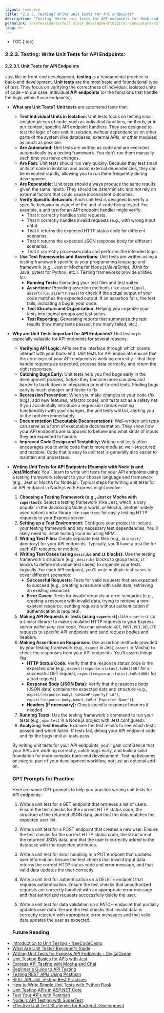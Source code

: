 ```yaml
---
layout: resource
title: "2.2.3. Testing: Write unit tests for API endpoints"
description: "Testing: Write unit tests for API endpoints for Back-end Development Beginner Level"
permalink: /professionals\full_stack_development\digital-innovators\/2-2-3-testing-unit-tests-api-endpoints/
lang: en
---
```


* TOC
{:toc}



### 2.2.3. Testing: Write Unit Tests for API Endpoints:

#### 2.2.3.1. Unit Tests for API Endpoints

Just like in front-end development, **testing** is a fundamental practice in back-end development. **Unit tests** are the most basic and foundational type of test. They focus on verifying the correctness of individual, isolated units of code – in our case, individual **API endpoints** (or the functions that handle the logic within those endpoints).

*   **What are Unit Tests?**  **Unit tests** are automated tests that:

    *   **Test Individual Units in Isolation:** Unit tests focus on testing small, isolated pieces of code, such as individual functions, methods, or in our context, specific API endpoint handlers. They are designed to test the logic of one unit in isolation, *without* dependencies on other parts of the system (like databases, external APIs, or other modules) as much as possible.
    *   **Are Automated:** Unit tests are written as code and are executed automatically by a testing framework. You don't run them manually each time you make changes.
    *   **Are Fast:** Unit tests should run very quickly. Because they test small units of code in isolation and avoid external dependencies, they can be executed rapidly, allowing you to run them frequently during development.
    *   **Are Repeatable:** Unit tests should always produce the same results given the same inputs. They should be deterministic and not rely on external factors that could cause inconsistent outcomes.
    *   **Verify Specific Behaviors:** Each unit test is designed to verify a specific behavior or aspect of the unit of code being tested. For example, a unit test for an API endpoint handler might verify:
        *   That it correctly handles valid requests.
        *   That it correctly handles invalid requests (e.g., with wrong input data).
        *   That it returns the expected HTTP status code for different scenarios.
        *   That it returns the expected JSON response body for different scenarios.
        *   That it correctly processes data and performs the intended logic.
    *   **Use Test Frameworks and Assertions:** Unit tests are written using a testing framework specific to your programming language and framework (e.g., Jest or Mocha for Node.js/JavaScript, JUnit for Java, pytest for Python, etc.). Testing frameworks provide utilities for:
        *   **Running Tests:** Executing your test files and test suites.
        *   **Assertions:** Providing assertion methods (like `assertEqual`, `assertTrue`, `assertThrows`) to check if the actual output of your code matches the expected output. If an assertion fails, the test fails, indicating a bug in your code.
        *   **Test Structure and Organization:** Helping you organize your tests into logical groups and test suites.
        *   **Test Reporting:** Generating reports that summarize the test results (how many tests passed, how many failed, etc.).

*   **Why are Unit Tests Important for API Endpoints?** Unit testing is especially valuable for API endpoints for several reasons:

    *   **Verifying API Logic:** APIs are the interface through which clients interact with your back-end. Unit tests for API endpoints ensure that the core logic of your API endpoints is working correctly – that they handle requests as expected, process data correctly, and return the right responses.
    *   **Catching Bugs Early:** Unit tests help you find bugs early in the development process, *before* they become more complex and harder to track down in integration or end-to-end tests. Finding bugs early is much cheaper and faster to fix.
    *   **Regression Prevention:** When you make changes to your code (fix bugs, add new features, refactor code), unit tests act as a safety net. If you accidentally introduce a regression (break existing functionality) with your changes, the unit tests will fail, alerting you to the problem immediately.
    *   **Documentation (Executable Documentation):** Well-written unit tests can serve as a form of executable documentation. They show *how* your API endpoints are supposed to behave and what kinds of inputs they are expected to handle.
    *   **Improved Code Design and Testability:** Writing unit tests often encourages you to write code that is more modular, well-structured, and testable. Code that is easy to unit test is generally also easier to maintain and understand.

*   **Writing Unit Tests for API Endpoints (Example with Node.js and Jest/Mocha):** You'll learn to write unit tests for your API endpoints using a testing framework relevant to your chosen language and framework (e.g., Jest or Mocha for Node.js). Typical steps for writing unit tests for an API endpoint in Node.js with Express might involve:

    1.  **Choosing a Testing Framework (e.g., Jest or Mocha with `supertest`):** Select a testing framework (like Jest, which is very popular in the JavaScript/Node.js world, or Mocha, another widely used option) and a library like `supertest` for easily testing HTTP requests to your Express server.
    2.  **Setting up a Test Environment:**  Configure your project to include your testing framework and any necessary test dependencies. You'll likely need to install testing libraries using NPM.
    3.  **Writing Test Files:** Create separate test files (e.g., in a `test/` directory) for your API endpoints. Typically, you'll have a test file for each API resource or module.
    4.  **Writing Test Cases (using `describe` and `it` blocks):**  Use the testing framework's structure (e.g., `describe` blocks to group tests, `it` blocks to define individual test cases) to organize your tests logically. For each API endpoint, you'll write multiple test cases to cover different scenarios:
        *   **Successful Requests:** Tests for valid requests that are expected to succeed (e.g., creating a resource with valid data, retrieving an existing resource).
        *   **Error Cases:** Tests for invalid requests or error scenarios (e.g., creating a resource with invalid data, trying to retrieve a non-existent resource, sending requests without authentication if authentication is required).
    5.  **Making API Requests in Tests (using `supertest`):** Use `supertest` (or a similar library) to make simulated HTTP requests to your Express server *within your test code*. You can simulate `GET`, `POST`, `PUT`, `DELETE` requests to specific API endpoints and send request bodies and headers.
    6.  **Making Assertions on Responses:**  Use assertion methods provided by your testing framework (e.g., `expect` in Jest, `assert` in Mocha) to check the responses from your API endpoints. You'll assert things like:
        *   **HTTP Status Code:**  Verify that the response status code is the expected one (e.g., `expect(response.status).toBe(200)` for a successful GET request, `expect(response.status).toBe(400)` for a bad request).
        *   **Response Body (JSON Data):**  Verify that the response body (JSON data) contains the expected data and structure (e.g., `expect(response.body).toHaveProperty('id')`, `expect(response.body.name).toBe('Expected Name')`).
        *   **Headers (if necessary):** Check specific response headers if needed.
    7.  **Running Tests:** Use the testing framework's command to run your tests (e.g., `npm test` in a Node.js project with Jest configured).
    8.  **Analyzing Test Results:**  Examine the test results to see which tests passed and which failed. If tests fail, debug your API endpoint code and fix the bugs until all tests pass.

    By writing unit tests for your API endpoints, you'll gain confidence that your APIs are working correctly, catch bugs early, and build a solid foundation for more complex back-end development. Testing becomes an integral part of your development workflow, not just an optional add-on.


    ### GPT Prompts for Practice

    Here are some GPT prompts to help you practice writing unit tests for API endpoints:

    
    1. Write a unit test for a GET endpoint that retrieves a list of users. Ensure the test checks for the correct HTTP status code, the structure of the returned JSON data, and that the data matches the expected user list.

    2. Write a unit test for a POST endpoint that creates a new user. Ensure the test checks for the correct HTTP status code, the structure of the returned JSON data, and that the user is correctly added to the database with the expected attributes.

    3. Write a unit test for error handling in a PUT endpoint that updates user information. Ensure the test checks that invalid input data returns the correct HTTP status code and error message, and that valid data updates the user correctly.

    4. Write a unit test for authentication on a DELETE endpoint that requires authentication. Ensure the test checks that unauthorized requests are correctly handled with an appropriate error message and that authorized requests successfully delete the user.

    5. Write a unit test for data validation on a PATCH endpoint that partially updates user data. Ensure the test checks that invalid data is correctly rejected with appropriate error messages and that valid data updates the user as expected.

    ### Future Reading
    
- [Introduction to Unit Testing - freeCodeCamp](https://www.freecodecamp.org/news/unit-testing-tutorial/)
- [What Are Unit Tests? Beginner's Guide](https://www.toptal.com/qa/unit-testing-beginners-guide)
- [Writing Unit Tests for Express API Endpoints - DigitalOcean](https://www.digitalocean.com/community/tutorials/test-a-node-rest-api-with-jest)
- [Unit Testing Basics for APIs with Jest](https://jestjs.io/docs/getting-started)
- [Express API Testing with Mocha and Chai](https://scotch.io/tutorials/test-a-node-restful-api-with-mocha-and-chai)
- [Beginner's Guide to API Testing](https://medium.com/better-programming/api-testing-101-unit-testing-your-api-endpoints-d1ee7ceab6bc)
- [Testing REST APIs Using Postman](https://www.postman.com/api-test/)
- [REST API Unit Testing Best Practices](https://stackabuse.com/unit-testing-and-best-practices-for-rest-api-endpoints/)
- [How to Write Simple Unit Tests with Python Flask](https://flask.palletsprojects.com/en/2.2.x/testing/)
- [Unit Testing APIs in ASP.NET Core](https://docs.microsoft.com/en-us/aspnet/core/test/unit-testing?view=aspnetcore-6.0)
- [Test Your APIs with Postman](https://blog.postman.com/intro-to-testing-your-api-using-postman/)
- [Node.js API Testing with SuperTest](https://github.com/visionmedia/supertest)
- [Effective Unit Test Strategies for Backend Development](https://martinfowler.com/bliki/UnitTest.html)
